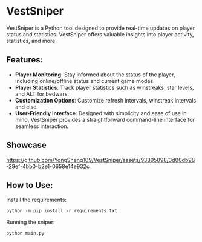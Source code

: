# VestSniper

VestSniper is a Python tool designed to provide real-time updates on player status and statistics. VestSniper offers valuable insights into player activity, statistics, and more.

## Features:

- **Player Monitoring**: Stay informed about the status of the player, including online/offline status and current game modes.
- **Player Statistics**: Track player statistics such as winstreaks, star levels, and ALT for bedwars.
- **Customization Options**: Customize refresh intervals, winstreak intervals and else.
- **User-Friendly Interface**: Designed with simplicity and ease of use in mind, VestSniper provides a straightforward command-line interface for seamless interaction.

## Showcase

https://github.com/YongSheng109/VestSniper/assets/93895098/3d00db98-29ef-4bb0-b2e1-0658e14e932c

## How to Use:

Install the requirements:
```
python -m pip install -r requirements.txt
```

Running the sniper:
```
python main.py
```

